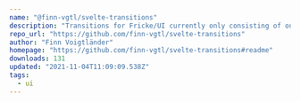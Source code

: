 ```yaml
---
name: "@finn-vgtl/svelte-transitions"
description: "Transitions for Fricke/UI currently only consisting of our main one."
repo_url: "https://github.com/finn-vgtl/svelte-transitions"
author: "Finn Voigtländer"
homepage: "https://github.com/finn-vgtl/svelte-transitions#readme"
downloads: 131
updated: "2021-11-04T11:09:09.538Z"
tags: 
  - ui
---
```

